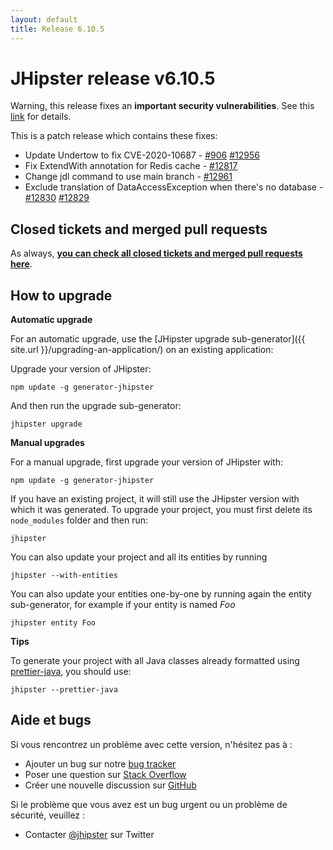 ```yaml
---
layout: default
title: Release 6.10.5
---
```


JHipster release v6.10.5
==================

Warning, this release fixes an **important security vulnerabilities**.
See this [link](https://nvd.nist.gov/vuln/detail/CVE-2020-10687) for details.

This is a patch release which contains these fixes:
- Update Undertow to fix CVE-2020-10687 - [#906](https://github.com/jhipster/jhipster/pull/906) [#12956](https://github.com/jhipster/generator-jhipster/pull/12956)
- Fix ExtendWith annotation for Redis cache - [#12817](https://github.com/jhipster/generator-jhipster/issues/12817)
- Change jdl command to use main branch - [#12961](https://github.com/jhipster/generator-jhipster/pull/12961)
- Exclude translation of DataAccessException when there's no database - [#12830](https://github.com/jhipster/generator-jhipster/pull/12830) [#12829](https://github.com/jhipster/generator-jhipster/pull/12829)


Closed tickets and merged pull requests
------------
As always, __[you can check all closed tickets and merged pull requests here](https://github.com/jhipster/generator-jhipster/issues?q=milestone%3A6.10.5+is%3Aclosed)__.

How to upgrade
------------

**Automatic upgrade**

For an automatic upgrade, use the [JHipster upgrade sub-generator]({{ site.url }}/upgrading-an-application/) on an existing application:

Upgrade your version of JHipster:

```
npm update -g generator-jhipster
```

And then run the upgrade sub-generator:

```
jhipster upgrade
```

**Manual upgrades**

For a manual upgrade, first upgrade your version of JHipster with:

```
npm update -g generator-jhipster
```

If you have an existing project, it will still use the JHipster version with which it was generated.
To upgrade your project, you must first delete its `node_modules` folder and then run:

```
jhipster
```

You can also update your project and all its entities by running

```
jhipster --with-entities
```

You can also update your entities one-by-one by running again the entity sub-generator, for example if your entity is named _Foo_

```
jhipster entity Foo
```

**Tips**

To generate your project with all Java classes already formatted using [prettier-java](https://github.com/jhipster/prettier-java), you should use:

```
jhipster --prettier-java
```

## Aide et bugs

Si vous rencontrez un problème avec cette version, n'hésitez pas à :

- Ajouter un bug sur notre [bug tracker](https://github.com/jhipster/generator-jhipster/issues?state=open)
- Poser une question sur [Stack Overflow](http://stackoverflow.com/tags/jhipster/info)
- Créer une nouvelle discussion sur [GitHub](https://github.com/jhipster/generator-jhipster/discussions)

Si le problème que vous avez est un bug urgent ou un problème de sécurité, veuillez :

- Contacter [@jhipster](https://twitter.com/jhipster) sur Twitter